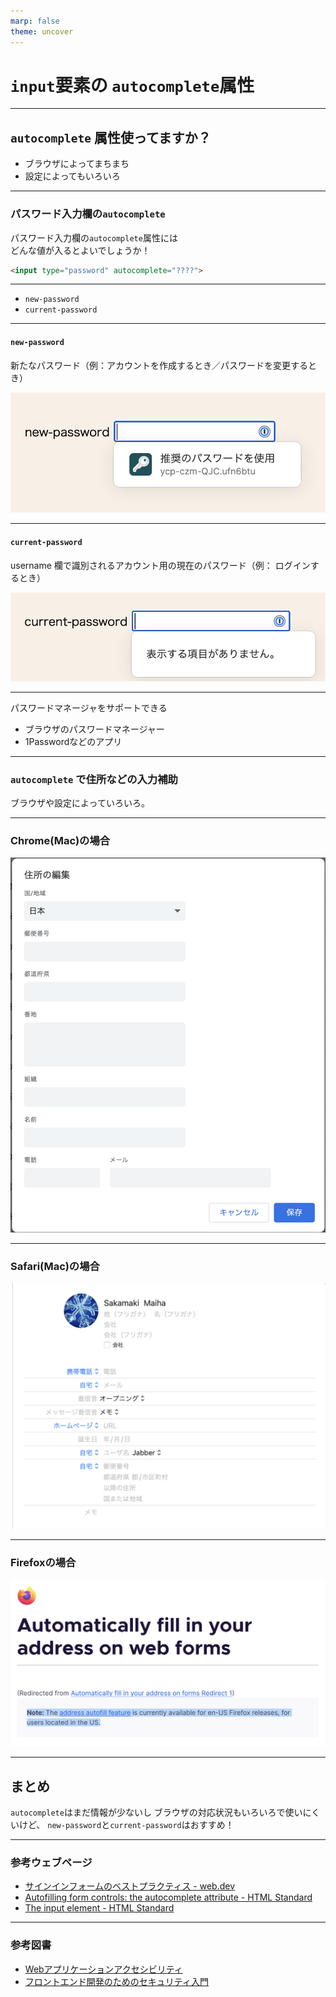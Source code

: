 ```yaml
---
marp: false
theme: uncover
---
```


# `input`要素の `autocomplete`属性

---

## `autocomplete` 属性使ってますか？
* ブラウザによってまちまち
* 設定によってもいろいろ

---
### パスワード入力欄の`autocomplete`
パスワード入力欄の`autocomplete`属性には<br>どんな値が入るとよいでしょうか！

```html
<input type="password" autocomplete="????">
```
---
* `new-password`
* `current-password`

---

#### `new-password`
新たなパスワード（例：アカウントを作成するとき／パスワードを変更するとき）

![w:800　安全なパスワードを候補として表示する1PasswordのUI](./img/new-pw-1pw.png)

---

#### `current-password`
username 欄で識別されるアカウント用の現在のパスワード（例： ログインするとき）

![w:800　記憶しているパスワードの候補を表示する1PasswordのUI](./img/current-pw-1pw.png)


---
パスワードマネージャをサポートできる
* ブラウザのパスワードマネージャー
* 1Passwordなどのアプリ

---
### `autocomplete` で住所などの入力補助
ブラウザや設定によっていろいろ。

---

### Chrome(Mac)の場合
![w:500　Chromeの入力補完用情報（住所）の設定画面](./img/chrome.png)


---
### Safari(Mac)の場合
![w:700　Safariの入力補完用情報（住所）の設定画面](./img/safari.png)

---
### Firefoxの場合
![w:1000　Firefoxのアドレス自動補完についてのサポートページ。現在はUS版のみ住所の入力補完をサポートしていると書かれている](./img/firefox.png)

---

## まとめ
`autocomplete`はまだ情報が少ないし
ブラウザの対応状況もいろいろで使いにくいけど、
`new-password`と`current-password`はおすすめ！

---
### 参考ウェブページ
* [サインインフォームのベストプラクティス - web.dev](https://web.dev/i18n/ja/sign-in-form-best-practices/)
* [Autofilling form controls: the autocomplete attribute - HTML Standard](https://html.spec.whatwg.org/#autofilling-form-controls:-the-autocomplete-attribute)
* [The input element - HTML Standard](https://html.spec.whatwg.org/#the-input-element)

---

### 参考図書
- [Webアプリケーションアクセシビリティ](https://webapp-a11y.com/)
- [フロントエンド開発のためのセキュリティ入門](https://www.shoeisha.co.jp/book/detail/9784798169477)


